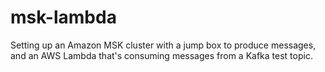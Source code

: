 # msk-lambda

Setting up an Amazon MSK cluster with a jump box to produce messages, and an AWS Lambda that's consuming messages from a Kafka test topic.
